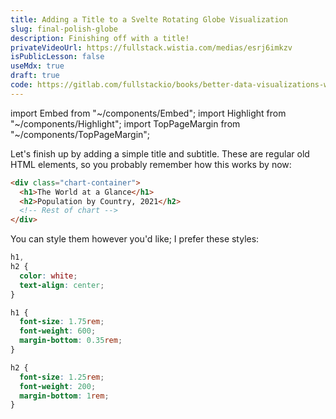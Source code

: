 ```yaml
---
title: Adding a Title to a Svelte Rotating Globe Visualization
slug: final-polish-globe
description: Finishing off with a title!
privateVideoUrl: https://fullstack.wistia.com/medias/esrj6imkzv
isPublicLesson: false
useMdx: true
draft: true
code: https://gitlab.com/fullstackio/books/better-data-visualizations-with-svelte/-/tree/master/course/code/03/final?ref_type=heads
---
```


import Embed from "~/components/Embed";
import Highlight from "~/components/Highlight";
import TopPageMargin from "~/components/TopPageMargin";

<TopPageMargin />

Let's finish up by adding a simple title and subtitle. These are regular old HTML elements, so you probably remember how this works by now:

```html
<div class="chart-container">
  <h1>The World at a Glance</h1>
  <h2>Population by Country, 2021</h2>
  <!-- Rest of chart -->
</div>
```

You can style them however you'd like; I prefer these styles:

```css
h1,
h2 {
  color: white;
  text-align: center;
}

h1 {
  font-size: 1.75rem;
  font-weight: 600;
  margin-bottom: 0.35rem;
}

h2 {
  font-size: 1.25rem;
  font-weight: 200;
  margin-bottom: 1rem;
}
```

<Embed title="k9lgmt" module="03" lesson="final" height="605px" />

<!-- <iframe src="https://connorrothschild.github.io/better-data-visualizations-with-svelte/module-3-final-visualization-better-data-visualizations-with-svelte/" 
style={{ width: "100%", height: "570px", border: "0" }} /> -->
